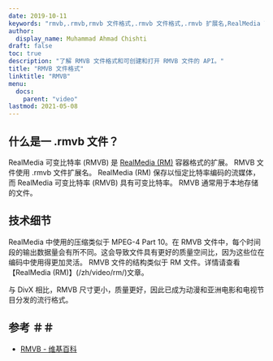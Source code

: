 ```yaml
---
date: 2019-10-11
keywords: "rmvb,.rmvb,rmvb 文件格式,.rmvb 文件格式,.rmvb 扩展名,RealMedia 可变比特率"
author:
  display_name: Muhammad Ahmad Chishti
draft: false
toc: true
description: "了解 RMVB 文件格式和可创建和打开 RMVB 文件的 API。"
title: "RMVB 文件格式"
linktitle: "RMVB"
menu:
  docs:
    parent: "video"
lastmod: 2021-05-08
---
```


## 什么是一 .rmvb 文件？

RealMedia 可变比特率 (RMVB) 是 [RealMedia (RM)](/zh/video/rm/) 容器格式的扩展。 RMVB 文件使用 .rmvb 文件扩展名。 RealMedia (RM) 保存以恒定比特率编码的流媒体，而 RealMedia 可变比特率 (RMVB) 具有可变比特率。 RMVB 通常用于本地存储的文件。

## 技术细节

RealMedia 中使用的压缩类似于 MPEG-4 Part 10。在 RMVB 文件中，每个时间段的输出数据量会有所不同。这会导致文件具有更好的质量空间比，因为这些位在编码中使用得更加灵活。 RMVB 文件的结构类似于 RM 文件。详情请查看【RealMedia (RM)】(/zh/video/rm/)文章。

与 DivX 相比，RMVB 尺寸更小，质量更好，因此已成为动漫和亚洲电影和电视节目分发的流行格式。

## 参考 ＃＃

- [RMVB - 维基百科](https://en.wikipedia.org/wiki/RMVB)

